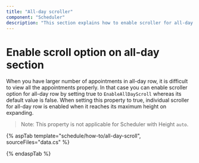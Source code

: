 ```yaml
---
title: "All-day scroller"
component: "Scheduler"
description: "This section explains how to enable scroller for all-day row in the scheduler"
---
```


# Enable scroll option on all-day section

When you have larger number of appointments in all-day row, it is difficult to view all the appointments properly. In that case you can enable scroller option for all-day row by setting true to `EnableAllDayScroll` whereas its default value is false. When setting this property to true, individual scroller for all-day row is enabled when it reaches its maximum height on expanding.

> Note: This property is not applicable for Scheduler with Height `auto`.

{% aspTab template="schedule/how-to/all-day-scroll", sourceFiles="data.cs"  %}

{% endaspTab %}